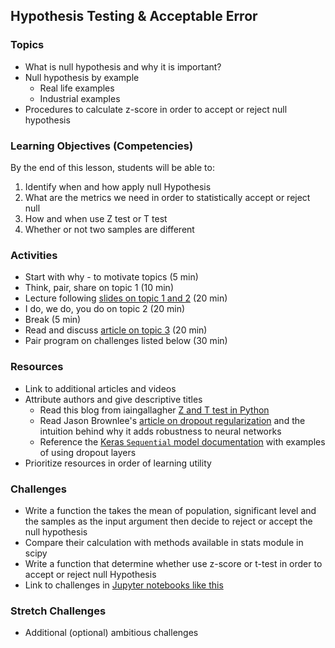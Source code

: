 ## Hypothesis Testing & Acceptable Error

### Topics
- What is null hypothesis and why it is important?
- Null hypothesis  by example
  - Real life examples
  - Industrial examples
- Procedures to calculate z-score in order to accept or reject null hypothesis

### Learning Objectives (Competencies)
By the end of this lesson, students will be able to:
1. Identify when and how apply null Hypothesis
2. What are the metrics we need in order to statistically accept or reject null  
3. How and when use Z test or T test
4. Whether or not two samples are different

### Activities
- Start with why - to motivate topics (5 min)
- Think, pair, share on topic 1 (10 min)
- Lecture following [slides on topic 1 and 2](URL-here) (20 min)
- I do, we do, you do on topic 2 (20 min)
- Break (5 min)
- Read and discuss [article on topic 3](URL-here) (20 min)
- Pair program on challenges listed below (30 min)

### Resources
- Link to additional articles and videos
- Attribute authors and give descriptive titles
  -  Read this blog from iaingallagher [Z and T test in Python](http://iaingallagher.tumblr.com/post/50980987285/t-tests-in-python)
  - Read Jason Brownlee's [article on dropout regularization](URL-here) and the intuition behind why it adds robustness to neural networks
  - Reference the [Keras `Sequential` model documentation](URL-here) with examples of using dropout layers
- Prioritize resources in order of learning utility

### Challenges
- Write a function the takes the mean of population, significant level and the samples as the    input argument then decide to reject or accept the null hypothesis
- Compare their calculation with methods available in stats module in scipy
- Write a function that determine whether use z-score or t-test in order to accept or reject null Hypothesis
- Link to challenges in [Jupyter notebooks like this](../Notebooks/LessonName.ipynb)

### Stretch Challenges
- Additional (optional) ambitious challenges
